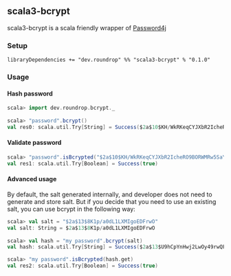 ## scala3-bcrypt

scala3-bcrypt is a scala friendly wrapper of [Password4j](https://github.com/Password4j/password4j)

### Setup
```
libraryDependencies += "dev.roundrop" %% "scala3-bcrypt" % "0.1.0"
```

### Usage

#### Hash password
```scala
scala> import dev.roundrop.bcrypt._
                                                                                                                             
scala> "password".bcrypt()
val res0: scala.util.Try[String] = Success($2a$10$KH/WkRKeqCYJXbR2IcheRO9BORWMRw5SaY0YTRiIjb2u2uhsY/AH.)
```

#### Validate password

```scala                                                                                                                             
scala> "password".isBcrypted("$2a$10$KH/WkRKeqCYJXbR2IcheRO9BORWMRw5SaY0YTRiIjb2u2uhsY/AH.")
val res1: scala.util.Try[Boolean] = Success(true)
```

#### Advanced usage
By default, the salt generated internally, and developer does not need to generate and store salt. But if you decide that you need to use an existing salt, you can use bcrypt in the following way:

```scala
scala> val salt = "$2a$13$8K1p/a0dL1LXMIgoEDFrwO"
val salt: String = $2a$13$8K1p/a0dL1LXMIgoEDFrwO
                                                                                                                                                   
scala> val hash = "my password".bcrypt(salt)
val hash: scala.util.Try[String] = Success($2a$13$U9hCpYnHwj2LwOy49rwQFeymCsLvvlvrIm.dNf9moxn0DxJPrQsIK)

scala> "my password".isBcrypted(hash.get)
val res2: scala.util.Try[Boolean] = Success(true)
```